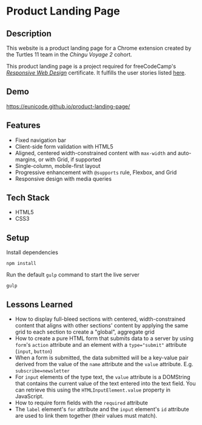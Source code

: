 # Product Landing Page

## Description

This website is a product landing page for a Chrome extension created by the Turtles 11 team in the _Chingu Voyage 2_ cohort.

This product landing page is a project required for freeCodeCamp's _[Responsive Web Design](https://learn.freecodecamp.org/)_ certificate. It fulfills the user stories listed [here](https://learn.freecodecamp.org/responsive-web-design/responsive-web-design-projects/build-a-product-landing-page/).

## Demo

https://eunicode.github.io/product-landing-page/

## Features

- Fixed navigation bar
- Client-side form validation with HTML5
- Aligned, centered width-constrained content with `max-width` and auto-margins, or with Grid, if supported
- Single-column, mobile-first layout
- Progressive enhancement with `@supports` rule, Flexbox, and Grid
- Responsive design with media queries

## Tech Stack

- HTML5
- CSS3

## Setup

Install dependencies

```
npm install
```

Run the default `gulp` command to start the live server

```
gulp
```

## Lessons Learned

- How to display full-bleed sections with centered, width-constrained content that aligns with other sections' content by applying the same grid to each section to create a "global", aggregate grid
- How to create a pure HTML form that submits data to a server by using `form`'s `action` attribute and an element with a `type="submit"` attribute (`input`, `button`)
- When a form is submitted, the data submitted will be a key-value pair derived from the value of the `name` attribute and the `value` attribute. E.g. `subscribe=newsletter`
- For `input` elements of the type text, the `value` attribute is a DOMString that contains the current value of the text entered into the text field. You can retrieve this using the `HTMLInputElement.value` property in JavaScript.
- How to require form fields with the `required` attribute
- The `label` element's `for` attribute and the `input` element's `id` attribute are used to link them together (their values must match).
